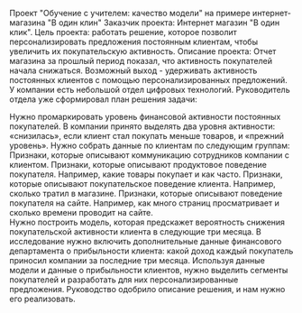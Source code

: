 Проект "Обучение с учителем: качество модели" на примере интернет-магазина "В один клин"
Заказчик проекта: Интернет магазин "В один клик".
Цель проекта: работать решение, которое позволит персонализировать предложения постоянным клиентам, чтобы увеличить их покупательскую активность.
Описание проекта: Отчет магазина за прошлый период показал, что активность покупателей начала снижаться. Возможный выход - удерживать активность постоянных клиентов с помощью персонализированных предложений. У компании есть небольшой отдел цифровых технологий.
Руководитель отдела уже сформировал план решения задачи:

Нужно промаркировать уровень финансовой активности постоянных покупателей. В компании принято выделять два уровня активности: «снизилась», если клиент стал покупать меньше товаров, и «прежний уровень».
Нужно собрать данные по клиентам по следующим группам:
Признаки, которые описывают коммуникацию сотрудников компании с клиентом.
Признаки, которые описывают продуктовое поведение покупателя. Например, какие товары покупает и как часто.
Признаки, которые описывают покупательское поведение клиента. Например, сколько тратил в магазине.
Признаки, которые описывают поведение покупателя на сайте. Например, как много страниц просматривает и сколько времени проводит на сайте.\
Нужно построить модель, которая предскажет вероятность снижения покупательской активности клиента в следующие три месяца.
В исследование нужно включить дополнительные данные финансового департамента о прибыльности клиента: какой доход каждый покупатель приносил компании за последние три месяца.
Используя данные модели и данные о прибыльности клиентов, нужно выделить сегменты покупателей и разработать для них персонализированные предложения. Руководство одобрило описание решения, и нам нужно его реализовать.